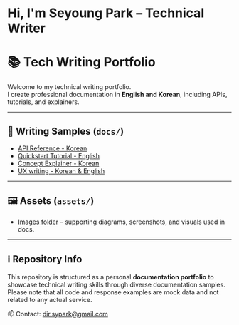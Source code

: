 # Hi, I'm Seyoung Park – Technical Writer

# 📚 Tech Writing Portfolio

Welcome to my technical writing portfolio.  
I create professional documentation in **English and Korean**, including APIs, tutorials, and explainers.

---

## 📖 Writing Samples (`docs/`)
- [API Reference - Korean](./docs/samples/api-reference/index.md)
- [Quickstart Tutorial - English](./docs/samples/tutorial-quickstart/index.md)
- [Concept Explainer - Korean](./docs/samples/concept-explainer/index.md)
- [UX writing - Korean & English](./docs/samples/ux-writing/index.md)

---

## 🖼 Assets (`assets/`)
- [Images folder](https://github.com/dirsypark-droid/seyoungpark/tree/main/tech-writing-portfolio/docs/assets) – supporting diagrams, screenshots, and visuals used in docs.

---

## ℹ️ Repository Info
This repository is structured as a personal **documentation portfolio** to showcase technical writing skills through diverse documentation samples.
Please note that all code and response examples are mock data and not related to any actual service.

📫 Contact: dir.sypark@gmail.com
